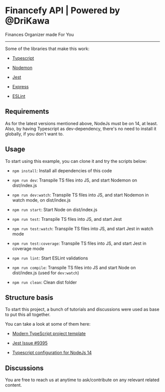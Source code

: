# Financefy API | Powered by @DriKawa

Finances Organizer made For You

---

Some of the libraries that make this work:

- [Typescript](https://www.typescriptlang.org/)

- [Nodemon](https://www.npmjs.com/package/nodemon)

- [Jest](https://jestjs.io/)

- [Express](https://expressjs.com/)

- [ESLint](https://eslint.org/)

## Requirements

As for the latest versions mentioned above, NodeJs must be on 14, at least.
Also, by having Typescript as dev-dependency, there's no need to install it globally, if you don't want to.

## Usage

To start using this example, you can clone it and try the scripts below:

- `npm install`: Install all dependencies of this code

- `npm run dev`: Transpile TS files into JS, and start Nodemon on dist/index.js

- `npm run dev:watch`: Transpile TS files into JS, and start Nodemon in watch mode, on dist/index.js

- `npm run start`: Start Node on dist/index.js

- `npm run test`: Transpile TS files into JS, and start Jest

- `npm run test:watch`: Transpile TS files into JS, and start Jest in watch mode

- `npm run test:coverage`: Transpile TS files into JS, and start Jest in coverage mode

- `npm run lint`: Start ESLint validations

- `npm run compile`: Transpile TS files into JS and start Node on dist/index.js (used for `dev:watch`)

- `npm run clean`: Clean dist folder

## Structure basis

To start this project, a bunch of tutorials and discussions were used as base to put this all together.

You can take a look at some of them here:

- [Modern TypeScript project template](https://github.com/dandv/typescript-modern-project#import-your-own-modules-without-specifying-an-extension)

- [Jest Issue #9395](https://github.com/facebook/jest/issues/9395)

- [Typescript configuration for NodeJs 14](https://stackoverflow.com/questions/61305578/what-typescript-configuration-produces-output-closest-to-node-js-14-capabilities/61305579#61305579?newreg=ecb2031857884ee1b4185b7b9a4f59c8)

## Discussions

You are free to reach us at anytime to ask/contribute on any relevant related content.
